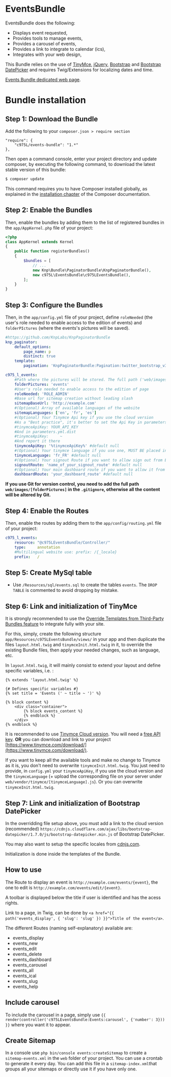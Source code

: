 EventsBundle
============

EventsBundle does the following:

- Displays event requested,
- Provides tools to manage events,
- Provides a carousel of events,
- Provides a link to integrate to calendar (ics),
- Integrates with your web design,

This Bundle relies on the use of [TinyMce](https://www.tinymce.com/), [jQuery](https://jquery.com/), [Bootstrap](http://getbootstrap.com/) and [Bootstrap DatePicker](https://github.com/uxsolutions/bootstrap-datepicker) and requires Twig/Extensions for localizing dates and time.

[Events Bundle dedicated web page](https://975l.com/en/pages/events-bundle).

Bundle installation
===================

Step 1: Download the Bundle
---------------------------
Add the following to your `composer.json > require section`
```
"require": {
    "c975L/events-bundle": "1.*"
},
```
Then open a command console, enter your project directory and update composer, by executing the following command, to download the latest stable version of this bundle:

```bash
$ composer update
```

This command requires you to have Composer installed globally, as explained in the [installation chapter](https://getcomposer.org/doc/00-intro.md) of the Composer documentation.

Step 2: Enable the Bundles
--------------------------
Then, enable the bundles by adding them to the list of registered bundles in the `app/AppKernel.php` file of your project:

```php
<?php
class AppKernel extends Kernel
{
    public function registerBundles()
    {
        $bundles = [
            // ...
            new Knp\Bundle\PaginatorBundle\KnpPaginatorBundle(),
            new c975L\EventsBundle\c975LEventsBundle(),
        ];
    }
}
```

Step 3: Configure the Bundles
-----------------------------
Then, in the `app/config.yml` file of your project, define `roleNeeded` (the user's role needed to enable access to the edition of events) and `folderPIctures` (where the events's pictures will be saved).

```yml
#https://github.com/KnpLabs/KnpPaginatorBundle
knp_paginator:
    default_options:
        page_name: p
        distinct: true
    template:
        pagination: 'KnpPaginatorBundle:Pagination:twitter_bootstrap_v3_pagination.html.twig'

c975_l_events:
    #Path where the pictures will be stored. The full path ('web/images/[folderPictures]') has to be added to .gitignore if Git is used
    folderPictures: 'events'
    #User's role needed to enable access to the edition of page
    roleNeeded: 'ROLE_ADMIN'
    #Base url for sitemap creation without leading slash
    sitemapBaseUrl: 'http://example.com'
    #(Optional) Array of available languages of the website
    sitemapLanguages: ['en', 'fr', 'es']
    #(Optional) Your Tinymce Api key if you use the cloud version
    #As a "Best practice", it's better to set the Api Key in parameters.yml
    #tinymceApiKey: YOUR_API_KEY
    #And in parameters.yml.dist
    #tinymceApiKey:     ~
    #And report it there
    tinymceApiKey: '%tinymceApiKey%' #default null
    #(Optional) Your tinymce language if you use one, MUST BE placed in 'web/vendor/tinymce/[tinymceLanguage].js'
    tinymceLanguage: 'fr_FR' #default null
    #(Optional) Your signout Route if you want to allow sign out from Events toolbar
    signoutRoute: 'name_of_your_signout_route' #default null
    #(Optional) Your main dashboard route if you want to allow it from Events toolbar
    dashboardRoute: 'your_dashboard_route' #default null
```

**If you use Git for version control, you need to add the full path `web/images/[folderPictures]` in the `.gitignore`, otherwise all the content will be altered by Git.**

Step 4: Enable the Routes
-------------------------
Then, enable the routes by adding them to the `app/config/routing.yml` file of your project:

```yml
c975_l_events:
    resource: "@c975LEventsBundle/Controller/"
    type:     annotation
    #Multilingual website use: prefix: /{_locale}
    prefix:   /
```

Step 5: Create MySql table
--------------------------
- Use `/Resources/sql/events.sql` to create the tables `events`. The `DROP TABLE` is commented to avoid dropping by mistake.

Step 6: Link and initialization of TinyMce
------------------------------------------
It is strongly recommended to use the [Override Templates from Third-Party Bundles feature](http://symfony.com/doc/current/templating/overriding.html) to integrate fully with your site.

For this, simply, create the following structure `app/Resources/c975LEventsBundle/views/` in your app and then duplicate the files `layout.html.twig` and `tinymceInit.html.twig` in it, to override the existing Bundle files, then apply your needed changes, such as language, etc.

In `layout.html.twig`, it will mainly consist to extend your layout and define specific variables, i.e. :
```twig
{% extends 'layout.html.twig' %}

{# Defines specific variables #}
{% set title = 'Events (' ~ title ~ ')' %}

{% block content %}
    <div class="container">
        {% block events_content %}
        {% endblock %}
    </div>
{% endblock %}
```

It is recommended to use [Tinymce Cloud version](https://go.tinymce.com/cloud/). You will need a [free API key](https://store.ephox.com/my-account/api-key-manager/).
**OR** you can download and link to your project [https://www.tinymce.com/download/](https://www.tinymce.com/download/).

If you want to keep all the available tools and make no change to Tinymce as it is, you don't need to overwrite `tinymceInit.html.twig`. You just need to provide, in `config.yml` your `tinymceApiKey`, if you use the cloud version and the `tinymceLanguage` (+ upload the corresponding file on your server under `web/vendor/tinymce/[tinymceLanguage].js`). Or you can overwrite `tinymceInit.html.twig`.

Step 7: Link and initialization of Bootstrap DatePicker
-------------------------------------------------------
In the overridding file setup above, you must add a link to the cloud version (recommended) `https://cdnjs.cloudflare.com/ajax/libs/bootstrap-datepicker/1.7.0/js/bootstrap-datepicker.min.js` of Bootstrap DatePicker.

You may also want to setup the specific locales from [cdnjs.com](https://cdnjs.com/libraries/bootstrap-datepicker).

Initialization is done inside the templates of the Bundle.

How to use
----------
The Route to display an event is `http://example.com/events/{event}`, the one to edit is `http://example.com/events/edit/{event}`.

A toolbar is displayed below the title if user is identified and has the acess rights.

Link to a page, in Twig, can be done by `<a href="{{ path('events_display', { 'slug': 'slug' }) }}">Title of the event</a>`.

The different Routes (naming self-explanatory) available are:
- events_display
- events_new
- events_edit
- events_delete
- events_dashboard
- events_carousel
- events_all
- events_ical
- events_slug
- events_help

Include carousel
----------------
To include the carousel in a page, simply use `{{ render(controller('c975LEventsBundle:Events:carousel', {'number': 3})) }}` where you want it to appear.

Create Sitemap
--------------
In a console use `php bin/console events:createSitemap` to create a `sitemap-events.xml` in the `web` folder of your project. You can use a crontab to generate it every day.
You can add this file in a `sitemap-index.xml`that groups all your sitemaps or directly use it if you have only one.
